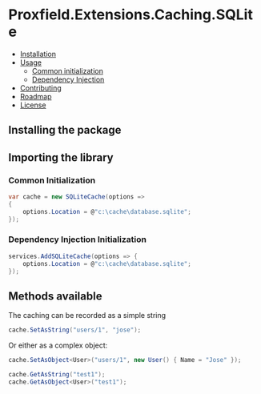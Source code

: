 # Proxfield.Extensions.Caching.SQLite

* [Installation](#installation)
* [Usage](#usage)
    * [Common initialization](#common-initialization)  
    * [Dependency Injection](#dependency-injection-initialization)
* [Contributing](#contributing)
* [Roadmap](#roadmap)
* [License](#license)

## Installing the package

## Importing the library

### Common Initialization
```csharp
var cache = new SQLiteCache(options =>
{
    options.Location = @"c:\cache\database.sqlite";
});
```
### Dependency Injection Initialization
```csharp
services.AddSQLiteCache(options => {
    options.Location = @"c:\cache\database.sqlite";
});
```

## Methods available

The caching can be recorded as a simple string
```csharp
cache.SetAsString("users/1", "jose");
```
Or either as a complex object:
```csharp
cache.SetAsObject<User>("users/1", new User() { Name = "Jose" });
```
```csharp
cache.GetAsString("test1");
cache.GetAsObject<User>("test1");
```
